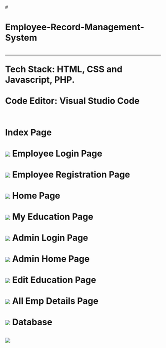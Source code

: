 
#<h1><b>Employee-Record-Management-System</b><br><h1>
  <hr>
<b>Tech Stack:<b> HTML, CSS and Javascript, PHP.<br><br>
<b>Code Editor:<b> Visual Studio Code<br><br><br>
<b>Index Page</b><br><br>
<img src ="ScreenShots/index.PNG" >
<b>Employee Login Page</b><br><br>  
<img src ="ScreenShots/login.PNG" >
<b>Employee Registration Page</b><br><br>  
<img src ="ScreenShots/registration.PNG">
<b>Home Page</b><br><br>
<img src ="ScreenShots/home.PNG" >
<b> My Education Page</b><br><br>
<img src ="ScreenShots/my_education.PNG">
<b>Admin Login Page</b><br><br>  
<img src ="ScreenShots/admin_login.PNG">
<b>Admin Home Page</b><br><br>  
<img src ="ScreenShots/admin_home.PNG">
<b>Edit Education Page</b><br><br>  
<img src ="ScreenShots/edit_education.PNG">
<b>All Emp Details Page</b><br><br>  
<img src ="ScreenShots/all_emp.PNG">
<b>Database </b><br><br>  
<img src ="ScreenShots/emp_db.PNG">
